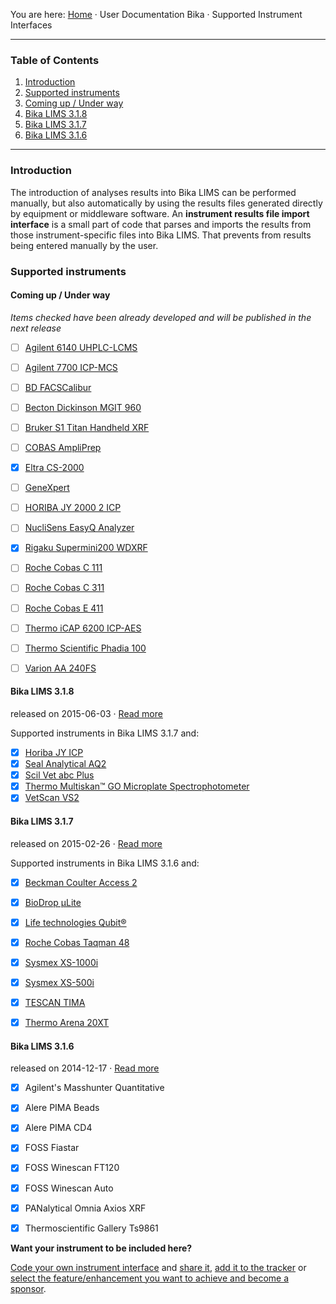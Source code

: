 You are here: [Home](https://github.com/bikalabs/Bika-LIMS/wiki) · User Documentation Bika · Supported Instrument Interfaces
***
### Table of Contents
1. [Introduction](#introduction)
2. [Supported instruments](#supported-instruments)
  1. [Coming up / Under way](#Coming-up-/-under-way)
  2. [Bika LIMS 3.1.8](https://github.com/bikalabs/Bika-LIMS/wiki/Supported-instrument-interfaces#bika-lims-318)
  3. [Bika LIMS 3.1.7](https://github.com/bikalabs/Bika-LIMS/wiki/Supported-instrument-interfaces#bika-lims-317)
  4. [Bika LIMS 3.1.6](https://github.com/bikalabs/Bika-LIMS/wiki/Supported-instrument-interfaces#bika-lims-316)

***

### Introduction

The introduction of analyses results into Bika LIMS can be performed manually, but also automatically by using the results files generated directly by equipment or middleware software. An **instrument results file import interface** is a small part of code that parses and imports the results from those instrument-specific files into Bika LIMS. That prevents from results being entered manually by the user.

### Supported instruments
#### Coming up / Under way

_Items checked have been already developed and will be published in the next release_

- [ ] [Agilent 6140 UHPLC-LCMS](https://jira.bikalabs.com/browse/HEALTH-259)
- [ ] [Agilent 7700 ICP-MCS](https://jira.bikalabs.com/browse/LIMS-1588)
- [ ] [BD FACSCalibur](https://jira.bikalabs.com/browse/HEALTH-235)
- [ ] [Becton Dickinson MGIT 960](https://jira.bikalabs.com/browse/HEALTH-234)
- [ ] [Bruker S1 Titan Handheld XRF](https://jira.bikalabs.com/browse/LIMS-1577)
- [ ] [COBAS AmpliPrep](https://jira.bikalabs.com/browse/HEALTH-309)
- [x] [Eltra CS-2000](https://jira.bikalabs.com/browse/LIMS-1818)
- [ ] [GeneXpert](https://jira.bikalabs.com/browse/HEALTH-308)
- [ ] [HORIBA JY 2000 2 ICP](https://jira.bikalabs.com/browse/LIMS-1805)
- [ ] [NucliSens EasyQ Analyzer](https://jira.bikalabs.com/browse/HEALTH-310)
- [x] [Rigaku Supermini200 WDXRF](https://jira.bikalabs.com/browse/LIMS-1817)
- [ ] [Roche Cobas C 111](https://jira.bikalabs.com/browse/HEALTH-236)
- [ ] [Roche Cobas C 311](https://jira.bikalabs.com/browse/HEALTH-237)
- [ ] [Roche Cobas E 411](https://jira.bikalabs.com/browse/HEALTH-238)
- [ ] [Thermo iCAP 6200 ICP-AES](https://jira.bikalabs.com/browse/LIMS-1589)
- [ ] [Thermo Scientific Phadia 100](https://jira.bikalabs.com/browse/HEALTH-229)
- [ ] [Varion AA 240FS](https://jira.bikalabs.com/browse/LIMS-1433)


#### **Bika LIMS 3.1.8**
released on 2015-06-03 · [Read more](https://github.com/bikalabs/Bika-LIMS/wiki/Bika-LIMS-3.1.8)

Supported instruments in Bika LIMS 3.1.7 and:

- [x] [Horiba JY ICP](https://jira.bikalabs.com/browse/LIMS-1805)
- [x] [Seal Analytical AQ2](https://jira.bikalabs.com/browse/LIMS-1806)
- [x] [Scil Vet abc Plus](https://jira.bikalabs.com/browse/LIMS-1771)
- [x] [Thermo Multiskan™ GO Microplate Spectrophotometer](https://jira.bikalabs.com/browse/LIMS-1773)
- [x] [VetScan VS2](https://jira.bikalabs.com/browse/LIMS-1772)

#### **Bika LIMS 3.1.7**
released on 2015-02-26 · [Read more](https://github.com/bikalabs/Bika-LIMS/wiki/Bika-LIMS-3.1.7)

Supported instruments in Bika LIMS 3.1.6 and:

- [x] [Beckman Coulter Access 2](https://jira.bikalabs.com/browse/LIMS-1569)
- [x] [BioDrop &micro;Lite](https://jira.bikalabs.com/browse/LIMS-1604)
- [x] [Life technologies Qubit&reg;](https://jira.bikalabs.com/browse/LIMS-1603)
- [x] [Roche Cobas Taqman 48](https://jira.bikalabs.com/browse/LIMS-1570)
- [x] [Sysmex XS-1000i](https://jira.bikalabs.com/browse/LIMS-1571)
- [x] [Sysmex XS-500i](https://jira.bikalabs.com/browse/LIMS-1572)
- [x] [TESCAN TIMA](https://jira.bikalabs.com/browse/LIMS-1605)
- [x] [Thermo Arena 20XT](https://jira.bikalabs.com/browse/LIMS-1575)


#### **Bika LIMS 3.1.6**
released on 2014-12-17 · [Read more](https://github.com/bikalabs/Bika-LIMS/wiki/Bika-LIMS-3.1.6)

- [x] Agilent's Masshunter Quantitative
- [x] Alere PIMA Beads
- [x] Alere PIMA CD4
- [x] FOSS Fiastar
- [x] FOSS Winescan FT120
- [x] FOSS Winescan Auto
- [x] PANalytical Omnia Axios XRF
- [x] Thermoscientific Gallery Ts9861


**Want your instrument to be included here?**

[Code your own instrument interface](https://github.com/bikalabs/Bika-LIMS/wiki/creating-an-instrument-import-interface) and [share it](https://github.com/bikalabs/Bika-LIMS/wiki/Bika-LIMS-Developer-Guidelines), [add it to the tracker](https://jira.bikalabs.com/browse/LIMS-1573) or [select the feature/enhancement you want to achieve and become a sponsor](https://jira.bikalabs.com/issues/?jql=project%20in%20%28HEALTH%2C%20LIMS%29%20AND%20status%20in%20%28Open%2C%20Reopened%29%20AND%20%20type%20in%20%28Improvement%2C%20%22New%20Feature%22%29%20AND%20%28fixversion%20is%20EMPTY%29%20ORDER%20BY%20Rank%20ASC%2C%20priority%20DESC%2C%20updated%20DESC).
